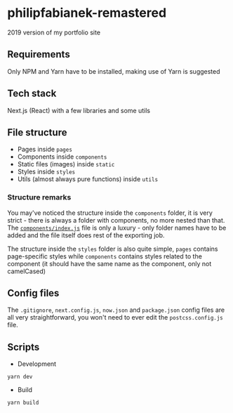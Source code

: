 # philipfabianek-remastered
2019 version of my portfolio site

## Requirements

Only NPM and Yarn have to be installed, making use of Yarn is suggested

## Tech stack

Next.js (React) with a few libraries and some utils

## File structure

* Pages inside `pages`
* Components inside `components`
* Static files (images) inside `static`
* Styles inside `styles`
* Utils (almost always pure functions) inside `utils`

### Structure remarks

You may've noticed the structure inside the `components` folder, it is very strict - there is always a folder with components, no more nested than that. The [`components/index.js`](components/index.js) file is only a luxury - only folder names have to be added and the file itself does rest of the exporting job.

The structure inside the `styles` folder is also quite simple,
`pages` contains page-specific styles while `components` contains styles related to the component (it should have the same name as the component, only not camelCased)

## Config files

The `.gitignore`, `next.config.js`, `now.json` and `package.json` config files are all very straightforward, you won't need to ever edit the `postcss.config.js` file.

## Scripts

* Development

```
yarn dev
```

* Build

```
yarn build
```
